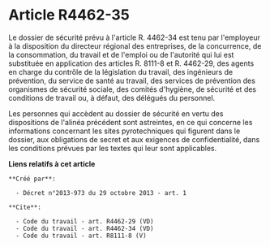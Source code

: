 # Article R4462-35

Le dossier de sécurité prévu à l'article R. 4462-34 est tenu par l'employeur à la disposition du directeur régional des
entreprises, de la concurrence, de la consommation, du travail et de l'emploi ou de l'autorité qui lui est substituée en
application des articles R. 8111-8 et R. 4462-29, des agents en charge du contrôle de la législation du travail, des
ingénieurs de prévention, du service de santé au travail, des services de prévention des organismes de sécurité sociale, des
comités d'hygiène, de sécurité et des conditions de travail ou, à défaut, des délégués du personnel. 

Les personnes qui accèdent au dossier de sécurité en vertu des dispositions de l'alinéa précédent sont astreintes, en ce qui
concerne les informations concernant les sites pyrotechniques qui figurent dans le dossier, aux obligations de secret et aux
exigences de confidentialité, dans les conditions prévues par les textes qui leur sont applicables.

**Liens relatifs à cet article**

	**Créé par**:

	  - Décret n°2013-973 du 29 octobre 2013 - art. 1

	**Cite**:

	  - Code du travail - art. R4462-29 (VD)
	  - Code du travail - art. R4462-34 (VD)
	  - Code du travail - art. R8111-8 (V)

